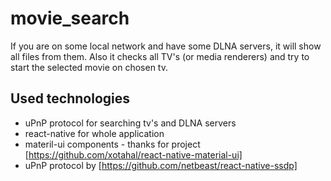 # movie_search
If you are on some local network and have some DLNA servers, it will show all files from them.
Also it checks all TV's (or media renderers) and try to start the selected movie on chosen tv.

## Used technologies
* uPnP protocol for searching tv's and DLNA servers
* react-native for whole application
* materil-ui components - thanks for project [https://github.com/xotahal/react-native-material-ui]
* uPnP protocol by [https://github.com/netbeast/react-native-ssdp]
